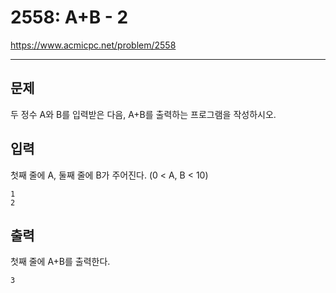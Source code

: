 # 2558: A+B - 2

https://www.acmicpc.net/problem/2558

---

## 문제

두 정수 A와 B를 입력받은 다음, A+B를 출력하는 프로그램을 작성하시오.

## 입력

첫째 줄에 A, 둘째 줄에 B가 주어진다. (0 < A, B < 10)

```
1
2
```

## 출력

첫째 줄에 A+B를 출력한다.

```
3
```
